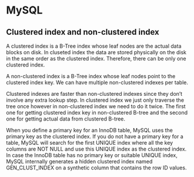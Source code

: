 # MySQL

## Clustered index and non-clustered index

A clustered index is a B-Tree index whose leaf nodes are the actual data blocks on disk. In cluseted index the data are stored physically on the disk in the same order as the clustered index. Therefore, there can be only one clustered index.

A non-clustered index is a B-Tree index whose leaf nodes point to the clustered index key. We can have multiple non-clustered indexes per table.

Clustered indexes are faster than non-clustered indexes since they don’t involve any extra lookup step. In clustered index we just only traverse the tree once however in non-clustered index we need to do it twice. The first one for getting clustered index key in non-clustered B-tree and the second one for getting actual data from clustered B-tree.

When you define a primary key for an InnoDB table, MySQL uses the primary key as the clustered index.
If you do not have a primary key for a table, MySQL will search for the first UNIQUE index where all the key columns are NOT NULL and use this UNIQUE index as the clustered index.
In case the InnoDB table has no primary key or suitable UNIQUE index, MySQL internally generates a hidden clustered index named GEN_CLUST_INDEX on a synthetic column that contains the row ID values.

